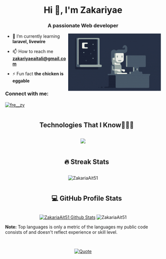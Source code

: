 <h1 align="center">Hi 👋, I'm Zakariyae</h1>
<h3 align="center">A passionate Web developer</h3>
<img alt="Night Coding" src="https://raw.githubusercontent.com/AVS1508/AVS1508/master/assets/Night-Coding.gif" align="right"/>

- 🌱 I’m currently learning **laravel, livewire**
 
- 📫 How to reach me **zakariyaeaitali@gmail.com**

- ⚡ Fun fact **the chicken is eggable**


<h3 align="left">Connect with me:</h3>
<p align="left">
<a href="https://instagram.com/fre__zy" target="blank"><img align="center" src="https://raw.githubusercontent.com/rahuldkjain/github-profile-readme-generator/master/src/images/icons/Social/instagram.svg" alt="fre__zy" height="30" width="40" /></a>
</p>

<div id="user-content-toc">
  <ul align="center">
    <summary><h2 style="display: inline-block">Technologies That I Know👨🏻‍💻</h2></summary>
  </ul>
</div>
<!--tech stack icons-->
<p align="center">
  <a href="https://skillicons.dev">
    <img src="https://skillicons.dev/icons?i=git,aws,css,discord,express,figma,firebase,github,html,js,linux,laravel,materialui,nginx,mongodb,mysql,nodejs,py,react,redux,tailwind,ts,vscode&perline=14" />
  </a>
</p>

<div id="user-content-toc">
  <ul align="center">
    <summary><h2 style="display: inline-block">🔥 Streak Stats</h2></summary>
  </ul>
</div>

<p align="center"><img src="https://github-readme-streak-stats.herokuapp.com/?user=ZakariaAit51&theme=tokyonight_duo" alt="ZakariaAit51" /></p>

<div id="user-content-toc">
  <ul align="center">
    <summary><h2 style="display: inline-block">💻 GitHub Profile Stats</h2></summary>
  </ul>
</div>

<p align="center">
    <a href="https://github.com/anuraghazra/github-readme-stats">
	    <img alt="ZakariaAit51 Github Stats" src="https://github-readme-stats.vercel.app/api?username=ZakariaAit51&how_icons=true&count_private=true&locale=en&theme=tokyonight&layout=compact" height="230px"/></a>
	  <img src="https://github-readme-stats.vercel.app/api/top-langs?username=ZakariaAit51&angs_count=10&show_icons=true&locale=en&theme=tokyonight" alt="ZakariaAit51" height="230px"/>
<br/>

  <b>Note:</b> Top languages is only a metric of the languages my public code consists of and doesn't reflect experience or skill level.
  </p>
  <br >
<p align = "center">
	<a href="https://github.com/piyushsuthar/github-readme-quotes"> <img alt = "Quote" src="https://quotes-github-readme.vercel.app/api?type=horizontal&theme=tokyonight&animation=grow_out_in&quoteCategory=programming">
</p>
